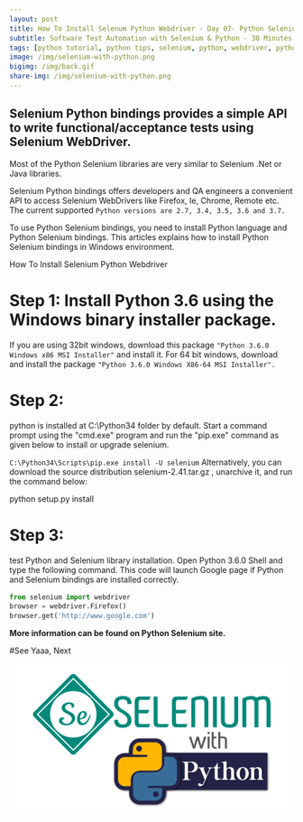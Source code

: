 ```yaml
---
layout: post
title: How To Install Selenum Python Webdriver - Day 07- Python Selenium Automation Journey   
subtitle: Software Test Automation with Selenium & Python - 30 Minutes A Day Challenge
tags: [python tutorial, python tips, selenium, python, webdriver, python selenium webdriver]
image: /img/selenium-with-python.png
bigimg: /img/back.gif
share-img: /img/selenium-with-python.png
---
```




## Selenium Python bindings provides a simple API to write functional/acceptance tests using Selenium WebDriver.
Most of the Python Selenium libraries are very similar to Selenium .Net or Java libraries. 

Selenium Python bindings offers developers and QA engineers  a convenient API to access Selenium WebDrivers like Firefox, Ie, Chrome, Remote etc.
The current supported ``` Python versions are 2.7, 3.4, 3.5, 3.6 and 3.7. ```

To use Python Selenium bindings, you need to install Python language and Python Selenium bindings. This articles explains how to install Python Selenium bindings in Windows environment.

How To Install Selenium Python Webdriver
# Step 1: Install Python 3.6 using the Windows binary installer package.
If you are using 32bit windows, download this package ``` "Python 3.6.0 Windows x86 MSI Installer" ``` and install it.
For 64 bit windows, download and install the package ``` "Python 3.6.0 Windows X86-64 MSI Installer". ```

# Step 2: 
python is installed at C:\Python34 folder by default. 
Start a command prompt using the "cmd.exe" program and run the "pip.exe" command as given below to install or upgrade selenium. 

``` C:\Python34\Scripts\pip.exe install -U selenium ```
Alternatively, you can download the source distribution selenium-2.41.tar.gz , unarchive it, and run the command below:

python setup.py install
# Step 3:  
test Python and Selenium library installation. Open Python 3.6.0 Shell and type the following command.
This code will launch Google page if Python and Selenium bindings are installed correctly. 

```py
from selenium import webdriver
browser = webdriver.Firefox()
browser.get('http://www.google.com')
```
__More information can be found on Python Selenium site.__


#See Yaaa, Next 

![Selenium with Python](/img/selenium-with-python.png "Selenium with Python")

